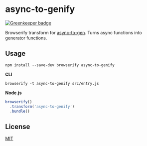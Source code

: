 # async-to-genify

[![Greenkeeper badge](https://badges.greenkeeper.io/goto-bus-stop/async-to-genify.svg)](https://greenkeeper.io/)

Browserify transform for [async-to-gen](https://github.com/leebyron/async-to-gen).
Turns async functions into generator functions.

## Usage

```
npm install --save-dev browserify async-to-genify
```

**CLI**

```
browserify -t async-to-genify src/entry.js
```

**Node.js**

```js
browserify()
  .transform('async-to-genify')
  .bundle()
```

## License

[MIT](./LICENSE)
